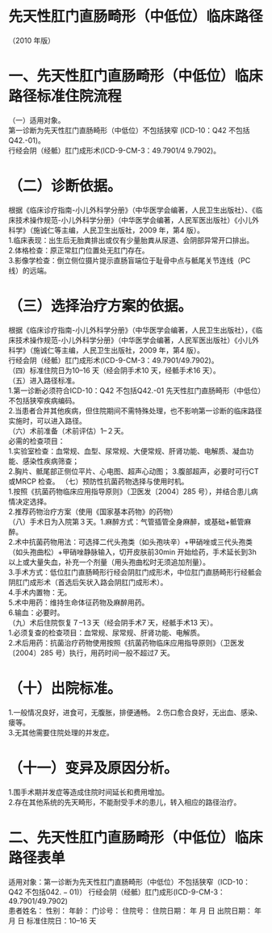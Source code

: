# 先天性肛门直肠畸形（中低位）临床路径  
（2010 年版）  
# 一、先天性肛门直肠畸形（中低位）临床路径标准住院流程  
（一）适用对象。  
第一诊断为先天性肛门直肠畸形（中低位）不包括狭窄
(ICD-10：Q42 不包括Q42.-01)。  
行经会阴（经骶）肛门成形术(ICD-9-CM-3：49.7901/4
9.7902)。  
# （二）诊断依据。  
根据《临床诊疗指南-小儿外科学分册》（中华医学会编著，人民卫生出版社）、《临床技术操作规范-小儿外科学分册》（中华医学会编著，人民军医出版社）《小儿外科学》（施诚仁等主编，人民卫生出版社，2009 年，第4 版）。  
1.临床表现：出生后无胎粪排出或仅有少量胎粪从尿道、会阴部异常开口排出。  
2.体格检查：原正常肛门位置处无肛门存在。  
3.影像学检查：倒立侧位摄片提示直肠盲端位于耻骨中点与骶尾关节连线（PC 线）的远端。  
# （三）选择治疗方案的依据。  
根据《临床诊疗指南-小儿外科学分册》（中华医学会编著，人民卫生出版社），《临床技术操作规范-小儿外科学分册》（中华医学会编著，人民军医出版社）《小儿外科学》（施诚仁等主编，人民卫生出版社，2009 年，第4 版）。  
行经会阴（经骶）肛门成形术(ICD-9-CM-3：49.7901/49.7902)。  
（四）标准住院日为10–16 天（经会阴手术10 天，经骶手术16 天）。  
（五）进入路径标准。  
1.第一诊断必须符合ICD-10：Q42 不包括Q42.-01 先天性肛门直肠畸形（中低位）不包括狭窄疾病编码。  
2.当患者合并其他疾病，但住院期间不需特殊处理，也不影响第一诊断的临床路径实施时，可以进入路径。  
（六）术前准备（术前评估）1–２天。  
必需的检查项目：  
1.实验室检查：血常规、血型、尿常规、大便常规、肝肾功能、电解质、凝血功能、感染性疾病筛查；  
2.胸片、骶尾部正侧位平片、心电图、超声心动图； 3.腹部超声，必要时可行CT 或MRCP 检查。 （七）预防性抗菌药物选择与使用时机。  
1.按照《抗菌药物临床应用指导原则》（卫医发〔2004〕285 号），并结合患儿病情决定选择。  
2.推荐药物治疗方案（使用《国家基本药物》的药物）  
（八）手术日为入院第３天。1.麻醉方式：气管插管全身麻醉，或基础$+$骶管麻醉。  
2.术中抗菌药物用法：可选择二代头孢类（如头孢呋辛）+甲硝唑或三代头孢类（如头孢曲松）$+$甲硝唑静脉输入，切开皮肤前30min 开始给药，手术延长到3h 以上或大量失血，补充一个剂量（用头孢曲松时无须追加剂量）。  
3.手术方式：低位肛门直肠畸形行经会阴肛门成形术，中位肛门直肠畸形行经骶会阴肛门成形术（首选后矢状入路会阴肛门成形术）。  
4.手术内置物：无。  
5.术中用药：维持生命体征药物及麻醉用药。  
6.输血：必要时。  
（九）术后住院恢复７–1３天（经会阴手术7 天，经骶手术13 天）。  
1.必须复查的检查项目：血常规、尿常规、肝肾功能、电解质。  
2.术后用药：抗菌治疗药物使用按照《抗菌药物临床应用指导原则》（卫医发〔2004〕285 号）执行，用药时间一般不超过7 天。  
# （十）出院标准。  
1.一般情况良好，进食可，无腹胀，排便通畅。  2.伤口愈合良好，无出血、感染、瘘等。  
3.无其他需要住院处理的并发症。  
# （十一）变异及原因分析。  
1.围手术期并发症等造成住院时间延长和费用增加。  
2.存在其他系统的先天畸形，不能耐受手术的患儿，转入相应的路径治疗。  
# 二、先天性肛门直肠畸形（中低位）临床路径表单  
适用对象：第一诊断为先天性肛门直肠畸形（中低位）不包括狭窄（ICD-10：Q42 不包括$\mathrm{042.-01})$）          行经会阴（经骶）肛门成形(ICD-9-CM-3：49.7901/49.7902)  
患者姓名：             性别：     年龄：    门诊号：      住院号：             住院日期：    年    月    日  出院日期：    年    月    日  标准住院日：10–16 天  
